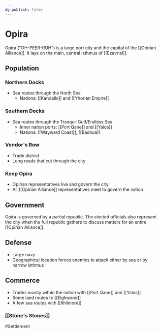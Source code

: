 ```yaml
---
dg-publish: false
---
```


# Opira
Opira ("OH-PEER-RUH") is a large port city and the capital of the [[Opirian Alliance]]. It lays on the main, central isthmus of [[Ezavriel]]. 

## Population
### Northern Docks
- Sea routes through the North Sea
	- Nations: [[Kandallo]] and  [[Yhorian Empire]]

### Southern Docks
- Sea routes through the Tranquil Gulf/Endless Sea
	- Inner nation ports: [[Port Qane]] and [[Yalos]]
	- Nations: [[Wayward Coast]], [[Baohua]]

### Vendor's Row
- Trade district
- Long roads that cut through the city

### Keep Opira
- Opirian representatives live and govern the city
- All [[Opirian Alliance]] representatives meet to govern the nation

## Government
Opira is governed by a partial republic. The elected officials also represent the city when the full republic gathers to discuss matters for an entire [[Opirian Alliance]]. 

## Defense
- Large navy
- Geographical location forces enemies to attack either by sea or by narrow isthmus

## Commerce
- Trades mostly within the nation with [[Port Qane]] and [[Yalos]]
- Some land routes to [[Eighwood]]
- A few sea routes with [[Ithilmore]]

### [[Stone's Stones]]


#Settlement 
